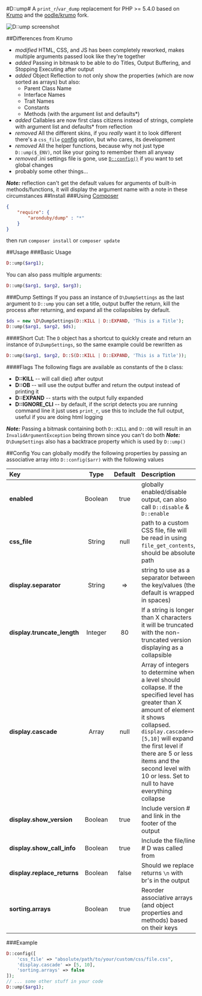 #D::ump#
A `print_r`/`var_dump` replacement for PHP >= 5.4.0 based on [Krumo](http://krumo.sourceforge.net/) and the [oodle/krumo](https://github.com/oodle/krumo) fork.

![D::ump screenshot](https://googledrive.com/host/0B8oqop_VKmsoLXQxMDdvaThxdkE/screenshot.png "D::ump screenshot")

##Differences from Krumo
- *modified* HTML, CSS, and JS has been completely reworked, makes multiple arguments passed look like they're together
- *added* Passing in bitmask to be able to do Titles, Output Buffering, and Stopping Executing after output
- *added* Object Reflection to not only show the properties (which are now sorted as arrays) but also:
	- Parent Class Name
	- Interface Names
	- Trait Names
	- Constants
	- Methods (with the argument list and defaults*)
- *added* Callables are now first class citizens instead of strings, complete with argument list and defaults* from reflection
- *removed* All the different skins, if you *really* want it to look different there's a `css_file` [config](#config) option, but who cares, its development
- *removed* All the helper functions, because why not just type `D::ump($_ENV)`, not like your going to remember them all anyway
- *removed* .ini settings file is gone, use [`D::config()`](#config) if you want to set global changes
- probably some other things...

_**Note:**_ reflection can't get the default values for arguments of built-in methods/functions, it will display the argument name with a note in these circumstances
##Install
###Using [Composer](http://getcomposer.org)
```json
{
	"require": {
		"aronduby/dump" : "*"
	}
}
```
then run `composer install` or `composer update`

##Usage
###Basic Usage
```php
D::ump($arg1);
```

You can also pass multiple arguments:
```php
D::ump($arg1, $arg2, $arg3);
```

###Dump Settings
If you pass an instance of `D\DumpSettings` as the last argument to `D::ump` you can set a title, output buffer the return, kill the process after returning, and expand all the collapsibles by default.

```php
$ds = new \D\DumpSettings(D::KILL | D::EXPAND, 'This is a Title');
D::ump($arg1, $arg2, $ds);
```

####Short Cut:
The `D` object has a shortcut to quickly create and return an instance of `D\DumpSettings`, so the same example could be rewritten as
```php
D::ump($arg1, $arg2, D::S(D::KILL | D::EXPAND, 'This is a Title'));
```

####Flags
The following flags are available as constants of the `D` class:
- **D::KILL** -- will call die() after output
- **D::OB** -- will use the output buffer and return the output instead of printing it
- **D::EXPAND** -- starts with the output fully expanded
- **D::IGNORE_CLI** -- by default, if the script detects you are running command line it just uses `print_r`, use this to include the full output, useful if you are doing html logging

_**Note:**_ Passing a bitmask containing both `D::KILL` and `D::OB` will result in an `InvalidArgumentException` being thrown since you can't do both
_**Note:**_ `D\DumpSettings` also has a backtrace property which is used by `D::ump()`

##Config
You can globally modify the following properties by passing an associative array into `D::config($arr)` with the following values

|Key |Type |Default |Description |
|:---|:---:|:------:|:-----------|
|**enabled**|Boolean|true|globally enabled/disable output, can also call `D::disable` & `D::enable`|
|**css_file**|String|null|path to a custom CSS file, file will be read in using `file_get_contents`, should be absolute path|
|**display.separator**|String| => |string to use as a separator between the key/values (the default is wrapped in spaces)|
|**display.truncate_length**|Integer|80|If a string is longer than X characters it will be truncated with the non-truncated version displaying as a collapsible|
|**display.cascade**|Array|null|Array of integers to determine when a level should collapse. If the specified level has greater than X amount of element it shows collapsed. `display.cascade=>[5,10]` will expand the first level if there are 5 or less items and the second level with 10 or less. Set to null to have everything collapse|
|**display.show_version**|Boolean|true|Include version # and link in the footer of the output|
|**display.show_call_info**|Boolean|true|Include the file/line # D was called from|
|**display.replace_returns**|Boolean|false|Should we replace returns `\n` with br's in the output|
|**sorting.arrays**|Boolean|true|Reorder associative arrays (and object properties and methods) based on their keys|


###Example
```php
D::config([
	'css_file' => "absolute/path/to/your/custom/css/file.css",
	'display.cascade' => [5, 10],
	'sorting.arrays' => false
]);
// ... some other stuff in your code
D::ump($arg1);
```
